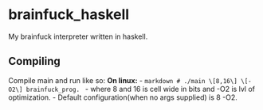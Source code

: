 # brainfuck_haskell
My brainfuck interpreter written in haskell.
## Compiling
Compile main and run like so:
  **On linux:**
    - ```markdown
         # ./main \[8,16\] \[-O2\] brainfuck_prog.
      ```
    - where 8 and 16 is cell wide in bits and -O2 is lvl of optimization.
    - Default configuration(when no args supplied) is 8 -O2.
